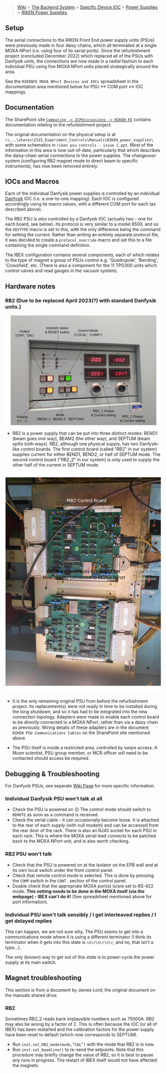 > [Wiki](Home) > [The Backend System](The-Backend-System) > [Specific Device IOC](Specific-Device-IOC) > [Power Supplies](Power-Supplies) > [RIKEN Power Supplies](RIKEN-Power-Supplies)

## Setup

The serial connections to the RIKEN Front End power supply units (PSUs) were previously made in four daisy chains, which all terminated at a single MOXA NPort (i.e. using four of its serial ports).  Since the refurbishment project (concluded December 2022) which replaced all of the PSUs with Danfysik units, the connections are now made in a _radial_ fashion to each individual PSU using five MOXA NPort units placed strategically around the area.

See the `RIKENFE MOXA NPort Devices and IOCs` spreadsheet in the documentation area mentioned below for PSU <-> COM port <-> IOC mappings.

## Documentation

The SharePoint site [`Computing -> ICPdiscussions -> RIKEN FE`](http://www.facilities.rl.ac.uk/isis/computing/ICPdiscussions/RIKEN%20FE) contains documentation relating to the refurbishment project.

The original documentation on the physical setup is at `\\...\shares\ISIS_Experiment_Controls\Manuals\RIKEN_power_supplies\` with some schematics in `riken psu controls - issue C.ppt`.  Most of the information in this area is now out-of-date, particularly that which describes the daisy-chain serial connections to the power supplies.  The _changeover_ system (configuring RB2 magnet mode to direct beam to specific instruments), has now been removed entirely.

## IOCs and Macros

Each of the individual Danfysik power supplies is controlled by an individual [Danfysik](https://github.com/ISISComputingGroup/ibex_developers_manual/wiki/Danfysik) IOC (i.e. a one-to-one mapping).  Each IOC is configured accordingly using its macro values, with a different COM port for each (as described above).

The RB2 PSU is _also_ controlled by a Danfysik IOC (actually two - one for each board, see below).  Its protocol is very similar to a model 8500, and so the `DEVTYPE` macro is set to this, with the only difference being the command for setting the current.  Rather than writing an entirely separate protocol file, it was decided to create a `protocol_override` macro and set this to a file containing the single command definition.

The IBEX configuration contains several components, each of which relates to the type of magnet a group of PSUs control e.g. 'Quadrupole', 'Bending', 'Crossfield', etc.  (There is also a component for the 11 TPG300 units which control valves and read gauges in the vacuum system).

## Hardware notes

### RB2 (**Due to be replaced April 2023(?) with standard Danfysik units.**)

![Annotated image of RIKEN RB2 PSU Front Panel](https://github.com/ISISComputingGroup/ibex_developers_manual/blob/master/images/RIKEN%20RB2%20Front%20Panel.svg)

- RB2 is a power supply that can be put into three distinct modes: BEND1 (beam goes one way), BEAM2 (the other way), and SEPTUM (beam splits both ways). RB2, although one physical supply, has two Danfysik-like control boards. The first control board (called "RB2" in our system) supplies current for either BEND1, BEND2, or half of SEPTUM mode. The second control board ("RB2_2" in our system) is *only* used to supply the other half of the current in SEPTUM mode.

![Annotated image of RIKEN RB2 PSU Control Boards](https://github.com/ISISComputingGroup/ibex_developers_manual/blob/master/images/RIKEN%20RB2%20Control%20Boards.svg)

- It is the only remaining original PSU from before the refurbishment project.  Its replacement(s) were not ready in time to be installed during the long shutdown, and so it has had to be integrated into the new connection topology.  Adapters were made to enable each control board to be directly connected to a MOXA NPort, rather than via a daisy chain as previously.  Wiring details of these adapters are in the document `RIKEN PSU Communications Cables` on the SharePoint site mentioned above.

- The PSU itself is inside a restricted area, controlled by swipe access.  A Muon scientist, PSU group member, or MCR officer will need to be contacted should access be required.

## Debugging & Troubleshooting

For Danfysik PSUs, see separate [Wiki Page](https://github.com/ISISComputingGroup/ibex_developers_manual/wiki/Danfysik) for more specific information.

### Individual Danfysik PSU won't talk at all

- Check the PSU is powered on :wink:  The control mode should switch to `REMOTE` as soon as a command is received.
- Check the serial cable - it can occasionally become loose. It is attached to the rear of each supply (with null modem) and can be accessed from the rear door of the rack.  There is also an RJ45 socket for each PSU in each rack.  This is where the MOXA serial lead connects to be patched back to the MOXA NPort unit, and is also worth checking.

### RB2 PSU won't talk
- Check that the PSU is powered on at the isolator on the EPB wall and at its own local switch under the front control panel.
- Check that remote control mode is selected.  This is done by pressing the `COMP` switch in the `CONT.` section of the control panel.
- Double check that the appropriate MOXA port(s) is/are set to RS-422 mode. **This setting needs to be done in the MOXA itself (via the webpage) - IBEX can't do it!**  (See spreadsheet mentioned above for port information).

### Individual PSU won't talk sensibly / I get interleaved replies / I get delayed replies

This can happen, we are not sure why. The PSU seems to get into a communications mode where it is using a different terminator (I think its terminator when it gets into this state is `\n\r\n\r\n\r`, and no, that isn't a typo...).

The only (known) way to get out of this state is to power-cycle the power supply at its main switch.

## Magnet troubleshooting 

This section is from a document by James Lord; the original document on the manuals shared drive

### RB2
Sometimes RB2_2 reads back implausible numbers such as 75000A. RB2 may also be wrong by a factor of 2. This is often because the IOC (or all of IBEX) has been restarted and the calibration factors for the power supply have been reset to default (which now corresponds to SEPTUM).
- Run `inst.set_RB2_mode(mode,”CAL”)` with the mode that RB2 is in now.
- Run `inst.set_beamline()` to re-send the setpoints.
Note that this procedure may briefly change the value of RB2, so it is best to pause any runs in progress. The restart of IBEX itself would not have affected the magnets.
